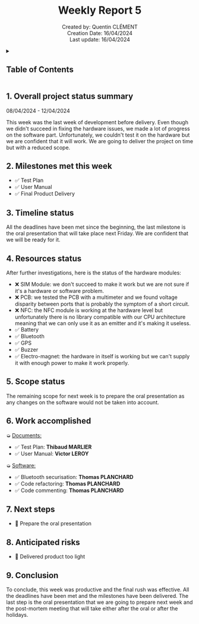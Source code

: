 <h1 align="center"> Weekly Report 5 </h1>

<p align="center">
Created by: Quentin CLÉMENT <br> Creation Date: 16/04/2024 <br> Last update: 16/04/2024
</p>

<details>
<summary>

## Table of Contents

</summary>

- [Table of Contents](#table-of-contents)
- [1. Overall project status summary](#1-overall-project-status-summary)
- [2. Milestones met this week](#2-milestones-met-this-week)
- [3. Timeline status](#3-timeline-status)
- [4. Resources status](#4-resources-status)
- [5. Scope status](#5-scope-status)
- [6. Work accomplished](#6-work-accomplished)
- [7. Next steps](#7-next-steps)
- [8. Anticipated risks](#8-anticipated-risks)
- [9. Conclusion](#9-conclusion)

</details>

## 1. Overall project status summary

08/04/2024 - 12/04/2024

This week was the last week of development before delivery. Even though we didn't succeed in fixing the hardware issues, we made a lot of progress on the software part. Unfortunately, we couldn't test it on the hardware but we are confident that it will work. We are going to deliver the project on time but with a reduced scope.

## 2. Milestones met this week

- ✅ Test Plan
- ✅ User Manual
- ✅ Final Product Delivery

## 3. Timeline status

All the deadlines have been met since the beginning, the last milestone is the oral presentation that will take place next Friday. We are confident that we will be ready for it.

## 4. Resources status

After further investigations, here is the status of the hardware modules:
- ❌ SIM Module: we don't succeed to make it work but we are not sure if it's a hardware or software problem.
- ❌ PCB: we tested the PCB with a multimeter and we found voltage disparity between ports that is probably the symptom of a short circuit.
- ❌ NFC: the NFC module is working at the hardware level but unfortunately there is no library compatible with our CPU architecture meaning that we can only use it as an emitter and it's making it useless.
- ✅ Battery
- ✅ Bluetooth
- ✅ GPS
- ✅ Buzzer
- ✅ Electro-magnet: the hardware in itself is working but we can't supply it with enough power to make it work properly.

## 5. Scope status

The remaining scope for next week is to prepare the oral presentation as any changes on the software would not be taken into account.

## 6. Work accomplished

➭ <ins>Documents<ins>:
- ✅ Test Plan: **Thibaud MARLIER**
- ✅ User Manual: **Victor LEROY**

➭ <ins>Software<ins>:
- ✅ Bluetooth securisation: **Thomas PLANCHARD**
- ✅ Code refactoring: **Thomas PLANCHARD**
- ✅ Code commenting: **Thomas PLANCHARD**

## 7. Next steps

- 🎤 Prepare the oral presentation

## 8. Anticipated risks

- 🎯 Delivered product too light

## 9. Conclusion

To conclude, this week was productive and the final rush was effective. All the deadlines have been met and the milestones have been delivered. The last step is the oral presentation that we are going to prepare next week and the post-mortem meeting that will take either after the oral or after the holidays.